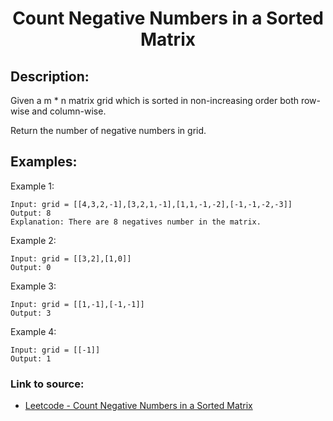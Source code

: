 <h1 align="center">Count Negative Numbers in a Sorted Matrix</h1>

## Description:
Given a m * n matrix grid which is sorted in non-increasing order both row-wise and column-wise. 

Return the number of negative numbers in grid.

## Examples:

Example 1:

```
Input: grid = [[4,3,2,-1],[3,2,1,-1],[1,1,-1,-2],[-1,-1,-2,-3]]
Output: 8
Explanation: There are 8 negatives number in the matrix.
```

Example 2:

```
Input: grid = [[3,2],[1,0]]
Output: 0
```

Example 3:

```
Input: grid = [[1,-1],[-1,-1]]
Output: 3
```

Example 4:

```
Input: grid = [[-1]]
Output: 1
```


### Link to source: 
- <a href="https://leetcode.com/problems/count-negative-numbers-in-a-sorted-matrix/">Leetcode - Count Negative Numbers in a Sorted Matrix</a>


